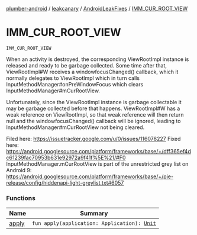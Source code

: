 [plumber-android](../../../index.md) / [leakcanary](../../index.md) / [AndroidLeakFixes](../index.md) / [IMM_CUR_ROOT_VIEW](./index.md)

# IMM_CUR_ROOT_VIEW

`IMM_CUR_ROOT_VIEW`

When an activity is destroyed, the corresponding ViewRootImpl instance is released and ready to
be garbage collected.
Some time after that, ViewRootImpl#W receives a windowfocusChanged() callback, which it
normally delegates to ViewRootImpl which in turn calls
InputMethodManager#onPreWindowFocus which clears InputMethodManager#mCurRootView.

Unfortunately, since the ViewRootImpl instance is garbage collectable it may be garbage
collected before that happens.
ViewRootImpl#W has a weak reference on ViewRootImpl, so that weak reference will then return
null and the windowfocusChanged() callback will be ignored, leading to
InputMethodManager#mCurRootView not being cleared.

Filed here: https://issuetracker.google.com/u/0/issues/116078227
Fixed here: https://android.googlesource.com/platform/frameworks/base/+/dff365ef4dc61239fac70953b631e92972a9f41f%5E%21/#F0
InputMethodManager.mCurRootView is part of the unrestricted grey list on Android 9:
https://android.googlesource.com/platform/frameworks/base/+/pie-release/config/hiddenapi-light-greylist.txt#6057

### Functions

| Name | Summary |
|---|---|
| [apply](apply.md) | `fun apply(application: Application): `[`Unit`](https://kotlinlang.org/api/latest/jvm/stdlib/kotlin/-unit/index.html) |
